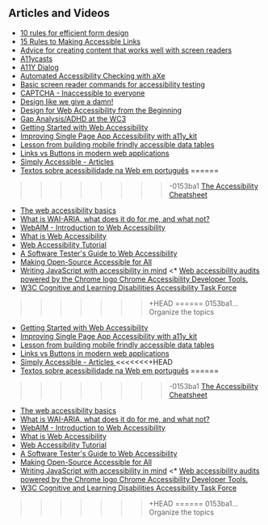 ## Articles and Videos

* [10 rules for efficient form design](http://babich.biz/10-rules-for-efficient-form-design/)
* [15 Rules to Making Accessible Links](http://www.sitepoint.com/15-rules-making-accessible-links/)
* [Advice for creating content that works well with screen readers](https://accessibility.blog.gov.uk/2017/02/08/advice-for-creating-content-that-works-well-with-screen-readers/)
* [A11ycasts](https://www.youtube.com/watch?v=HtTyRajRuyY)
* [A11Y Dialog](https://github.com/edenspiekermann/a11y-dialog)
* [Automated Accessibility Checking with aXe](https://www.sitepoint.com/automated-accessibility-checking-with-axe/)
* [Basic screen reader commands for accessibility testing](https://www.paciellogroup.com/blog/2015/01/basic-screen-reader-commands-for-accessibility-testing/)
* [CAPTCHA - Inaccessible to everyone](http://www.sitepoint.com/captcha-inaccessible-to-everyone/)
* [Design like we give a damn!](https://www.vimeo.com/110965713)
* [Design for Web Accessibility from the Beginning](https://getflywheel.com/layout/design-web-accessibility-beginning/)
* [Gap Analysis/ADHD at the WC3](https://www.w3.org/WAI/PF/cognitive-a11y-tf/wiki/Gap_Analysis/ADHD)
* [Getting Started with Web Accessibility](http://www.w3.org/WAI/gettingstarted/Overview.html)
* [Improving Single Page App Accessibility with a11y_kit](https://www.vimeo.com/117614181)
* [Lesson from building mobile frindly accessible data tables](https://medium.com/shopify-ux/lessons-from-building-mobile-friendly-accessible-data-tables-1e05c6924eaf#.yxri88ccf)
* [Links vs Buttons in modern web applications](https://marcysutton.com/links-vs-buttons-in-modern-web-applications/)
* [Simply Accessible - Articles ](http://simplyaccessible.com/articles/)
* [Textos sobre acessibilidade na Web em português](http://acessibilidade.pt.webiwg.org/)
======
>>>>>>>>-0153ba1
 [The Accessibility Cheatsheet](http://bitsofco.de/the-accessibility-cheatsheet/)
* [The web accessibility basics](https://www.marcozehe.de/2015/12/14/the-web-accessibility-basics/)
* [What is WAI-ARIA, what does it do for me, and what not?](https://www.marcozehe.de/2014/03/27/what-is-wai-aria-what-does-it-do-for-me-and-what-not/)
* [WebAIM - Introduction to Web Accessibility](http://webaim.org/intro/)
* [What is Web Accessibility](http://alistapart.com/article/wiwa)
* [Web Accessibility Tutorial](https://www.w3.org/WAI/tutorials/)
* [A Software Tester's Guide to Web Accessibility](https://dojo.ministryoftesting.com/lessons/a-software-tester-s-guide-to-web-accessibility)
* [Making Open-Source Accessible for All](https://medium.com/@kaelig/making-open-source-accessible-for-all-8131429913b1)
* [Writing JavaScript with accessibility in mind](https://medium.com/@matuzo/writing-javascript-with-accessibility-in-mind-a1f6a5f467b9)
<* [Web accessibility audits powered by the Chrome logo Chrome Accessibility Developer Tools.](https://addyosmani.com/a11y/)
* [W3C Cognitive and Learning Disabilities Accessibility Task Force](https://www.w3.org/WAI/PF/cognitive-a11y-tf/wiki/Main_Page)
>>>>>>>+HEAD
======
>>>>>>> 0153ba1... Organize the topics
* [Getting Started with Web Accessibility](http://www.w3.org/WAI/gettingstarted/Overview.html)
* [Improving Single Page App Accessibility with a11y_kit](https://www.vimeo.com/117614181)
* [Lesson from building mobile frindly accessible data tables](https://medium.com/shopify-ux/lessons-from-building-mobile-friendly-accessible-data-tables-1e05c6924eaf#.yxri88ccf)
* [Links vs Buttons in modern web applications](https://marcysutton.com/links-vs-buttons-in-modern-web-applications/)
* [Simply Accessible - Articles ](http://simplyaccessible.com/articles/)
<<<<<<<+HEAD
* [Textos sobre acessibilidade na Web em português](http://acessibilidade.pt.webiwg.org/)
======
>>>>>>>>-0153ba1
 [The Accessibility Cheatsheet](http://bitsofco.de/the-accessibility-cheatsheet/)
* [The web accessibility basics](https://www.marcozehe.de/2015/12/14/the-web-accessibility-basics/)
* [What is WAI-ARIA, what does it do for me, and what not?](https://www.marcozehe.de/2014/03/27/what-is-wai-aria-what-does-it-do-for-me-and-what-not/)
* [WebAIM - Introduction to Web Accessibility](http://webaim.org/intro/)
* [What is Web Accessibility](http://alistapart.com/article/wiwa)
* [Web Accessibility Tutorial](https://www.w3.org/WAI/tutorials/)
* [A Software Tester's Guide to Web Accessibility](https://dojo.ministryoftesting.com/lessons/a-software-tester-s-guide-to-web-accessibility)
* [Making Open-Source Accessible for All](https://medium.com/@kaelig/making-open-source-accessible-for-all-8131429913b1)
* [Writing JavaScript with accessibility in mind](https://medium.com/@matuzo/writing-javascript-with-accessibility-in-mind-a1f6a5f467b9)
<* [Web accessibility audits powered by the Chrome logo Chrome Accessibility Developer Tools.](https://addyosmani.com/a11y/)
* [W3C Cognitive and Learning Disabilities Accessibility Task Force](https://www.w3.org/WAI/PF/cognitive-a11y-tf/wiki/Main_Page)
>>>>>>>+HEAD
======
>>>>>>> 0153ba1... Organize the topics
